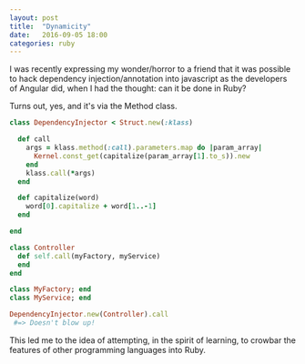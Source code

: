 ```yaml
---
layout: post
title:  "Dynamicity"
date:   2016-09-05 18:00
categories: ruby
---
```


I was recently expressing my wonder/horror to a friend that it was possible to hack dependency injection/annotation into javascript as the developers of Angular did, when I had the thought: can it be done in Ruby?

Turns out, yes, and it's via the Method class.

```ruby
class DependencyInjector < Struct.new(:klass)

  def call
    args = klass.method(:call).parameters.map do |param_array|
      Kernel.const_get(capitalize(param_array[1].to_s)).new
    end
    klass.call(*args)
  end

  def capitalize(word)
    word[0].capitalize + word[1..-1]
  end

end

class Controller
  def self.call(myFactory, myService)
  end
end

class MyFactory; end
class MyService; end

DependencyInjector.new(Controller).call
 #=> Doesn't blow up!
```

This led me to the idea of attempting, in the spirit of learning, to crowbar the features of other programming languages into Ruby.
